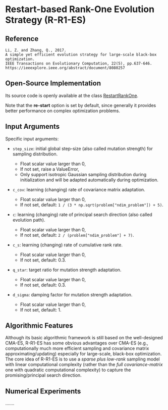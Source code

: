 # Restart-based Rank-One Evolution Strategy (R-R1-ES)

## Reference

```
Li, Z. and Zhang, Q., 2017.
A simple yet efficient evolution strategy for large-scale black-box optimization.
IEEE Transactions on Evolutionary Computation, 22(5), pp.637-646.
https://ieeexplore.ieee.org/abstract/document/8080257
```

## Open-Source Implementation

Its source code is openly available at the class [RestartRankOne](https://github.com/os-popt/pypop-lso/blob/master/optimizers/es/rr1.py).

Note that the **re-start** option is set by default, since generally it provides better performance on complex optimization problems.

## Input Arguments

Specific input arguments:

* ```step_size```: initial global step-size (also called mutation strength) for sampling distribution.
  * Float scalar value larger than 0,
  * If not set, raise a ValueError,
  * Only support isotropic Gaussian sampling distribution during initialization and will be adapted automatically during optimization.

* ```c_cov```: learning (changing) rate of covariance matrix adaptation.
  * Float scalar value larger than 0,
  * If not set, default: ```1 / (3 * np.sqrt(problem["ndim_problem"]) + 5)```.

* ```c```: learning (changing) rate of principal search direction (also called evolution path).
  * Float scalar value larger than 0,
  * If not set, default: ```2 / (problem["ndim_problem"] + 7)```.

* ```c_s```: learning (changing) rate of cumulative rank rate.
  * Float scalar value larger than 0,
  * If not set, default: 0.3.

* ```q_star```: target ratio for mutation strength adaptation.
  * Float scalar value larger than 0,
  * If not set, default: 0.3.

* ```d_sigma```: damping factor for mutation strength adaptation.
  * Float scalar value larger than 0,
  * If not set, default: 1.

## Algorithmic Features

Although its basic algorithmic framework is still based on the well-designed CMA-ES, R-R1-ES has some obvious advantages over CMA-ES (e.g., computationally much more efficient sampling and covariance matrix approximating/updating) especially for large-scale, black-box optimization. The core idea of R-R1-ES is to use a *sparse plus low-rank* sampling model with linear computational complexity (rather than the *full covariance-matrix* one with quadratic computational complexity) to capture the promising/principal search direction.

## Numerical Experiments

.......
